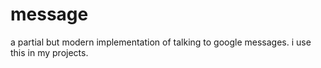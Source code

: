# message

a partial but modern implementation of talking to google messages. i use this in my projects.
